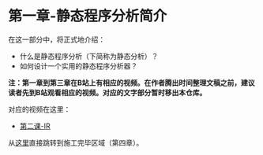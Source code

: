 # 第一章-静态程序分析简介

在这一部分中，将正式地介绍：

* 什么是静态程序分析（下简称为静态分析）？
* 如何设计一个实用的静态程序分析器？

**注：第一章到第三章在B站上有相应的视频。在作者腾出时间整理文稿之前，建议读者先到B站观看相应的视频。对应的文字部分暂时移出本仓库。**

对应的视频在这里：

* [第二课-IR](https://www.bilibili.com/video/BV1zE411s77Z)

从[这里](https://ranger-nju.gitbook.io/static-program-analysis-book/ch4)直接跳转到施工完毕区域（第四章）。

